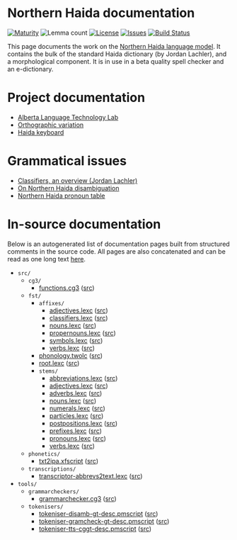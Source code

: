 # Northern Haida documentation

[![Maturity](https://img.shields.io/endpoint?url=https%3A%2F%2Fraw.githubusercontent.com%2Fgiellalt%2Flang-hdn%2Fgh-pages%2Fmaturity.json)](https://giellalt.github.io/MaturityClassification.html)
![Lemma count](https://img.shields.io/endpoint?url=https%3A%2F%2Fraw.githubusercontent.com%2Fgiellalt%2Flang-hdn%2Fgh-pages%2Flemmacount.json)
[![License](https://img.shields.io/github/license/giellalt/lang-hdn)](https://github.com/giellalt/lang-hdn/blob/main/LICENSE)
[![Issues](https://img.shields.io/github/issues/giellalt/lang-hdn)](https://github.com/giellalt/lang-hdn/issues)
[![Build Status](https://divvun-tc.giellalt.org/api/github/v1/repository/giellalt/lang-hdn/main/badge.svg)](https://github.com/giellalt/lang-hdn/actions)

This page documents the work on the [Northern Haida language model](http://github.com/giellalt/lang-hdn). 
It contains the bulk of the standard Haida dictionary (by Jordan Lachler), 
and a morphological component. It is in use in a beta quality spell checker and an e-dictionary.

# Project documentation

* [Alberta Language Technology Lab](http://altlab.artsrn.ualberta.ca/)
* [Orthographic variation](LetterEncoding.md)
* [Haida keyboard](/keyboard-hdn/)

#  Grammatical issues

* [Classifiers, an overview (Jordan Lachler)](classifiers.pdf)
* [On Northern Haida disambiguation](NorthernHaidaDisambiguation.md)
* [Northern Haida pronoun table](HaidaPronouns.md)

# In-source documentation

Below is an autogenerated list of documentation pages built from structured comments in the source code. All pages are also concatenated and can be read as one long text [here](hdn.md).

* `src/`
    * `cg3/`
        * [functions.cg3](src-cg3-functions.cg3.html) ([src](https://github.com/giellalt/lang-hdn/blob/main/src/cg3/functions.cg3))
    * `fst/`
        * `affixes/`
            * [adjectives.lexc](src-fst-affixes-adjectives.lexc.html) ([src](https://github.com/giellalt/lang-hdn/blob/main/src/fst/affixes/adjectives.lexc))
            * [classifiers.lexc](src-fst-affixes-classifiers.lexc.html) ([src](https://github.com/giellalt/lang-hdn/blob/main/src/fst/affixes/classifiers.lexc))
            * [nouns.lexc](src-fst-affixes-nouns.lexc.html) ([src](https://github.com/giellalt/lang-hdn/blob/main/src/fst/affixes/nouns.lexc))
            * [propernouns.lexc](src-fst-affixes-propernouns.lexc.html) ([src](https://github.com/giellalt/lang-hdn/blob/main/src/fst/affixes/propernouns.lexc))
            * [symbols.lexc](src-fst-affixes-symbols.lexc.html) ([src](https://github.com/giellalt/lang-hdn/blob/main/src/fst/affixes/symbols.lexc))
            * [verbs.lexc](src-fst-affixes-verbs.lexc.html) ([src](https://github.com/giellalt/lang-hdn/blob/main/src/fst/affixes/verbs.lexc))
        * [phonology.twolc](src-fst-phonology.twolc.html) ([src](https://github.com/giellalt/lang-hdn/blob/main/src/fst/phonology.twolc))
        * [root.lexc](src-fst-root.lexc.html) ([src](https://github.com/giellalt/lang-hdn/blob/main/src/fst/root.lexc))
        * `stems/`
            * [abbreviations.lexc](src-fst-stems-abbreviations.lexc.html) ([src](https://github.com/giellalt/lang-hdn/blob/main/src/fst/stems/abbreviations.lexc))
            * [adjectives.lexc](src-fst-stems-adjectives.lexc.html) ([src](https://github.com/giellalt/lang-hdn/blob/main/src/fst/stems/adjectives.lexc))
            * [adverbs.lexc](src-fst-stems-adverbs.lexc.html) ([src](https://github.com/giellalt/lang-hdn/blob/main/src/fst/stems/adverbs.lexc))
            * [nouns.lexc](src-fst-stems-nouns.lexc.html) ([src](https://github.com/giellalt/lang-hdn/blob/main/src/fst/stems/nouns.lexc))
            * [numerals.lexc](src-fst-stems-numerals.lexc.html) ([src](https://github.com/giellalt/lang-hdn/blob/main/src/fst/stems/numerals.lexc))
            * [particles.lexc](src-fst-stems-particles.lexc.html) ([src](https://github.com/giellalt/lang-hdn/blob/main/src/fst/stems/particles.lexc))
            * [postpositions.lexc](src-fst-stems-postpositions.lexc.html) ([src](https://github.com/giellalt/lang-hdn/blob/main/src/fst/stems/postpositions.lexc))
            * [prefixes.lexc](src-fst-stems-prefixes.lexc.html) ([src](https://github.com/giellalt/lang-hdn/blob/main/src/fst/stems/prefixes.lexc))
            * [pronouns.lexc](src-fst-stems-pronouns.lexc.html) ([src](https://github.com/giellalt/lang-hdn/blob/main/src/fst/stems/pronouns.lexc))
            * [verbs.lexc](src-fst-stems-verbs.lexc.html) ([src](https://github.com/giellalt/lang-hdn/blob/main/src/fst/stems/verbs.lexc))
    * `phonetics/`
        * [txt2ipa.xfscript](src-phonetics-txt2ipa.xfscript.html) ([src](https://github.com/giellalt/lang-hdn/blob/main/src/phonetics/txt2ipa.xfscript))
    * `transcriptions/`
        * [transcriptor-abbrevs2text.lexc](src-transcriptions-transcriptor-abbrevs2text.lexc.html) ([src](https://github.com/giellalt/lang-hdn/blob/main/src/transcriptions/transcriptor-abbrevs2text.lexc))
* `tools/`
    * `grammarcheckers/`
        * [grammarchecker.cg3](tools-grammarcheckers-grammarchecker.cg3.html) ([src](https://github.com/giellalt/lang-hdn/blob/main/tools/grammarcheckers/grammarchecker.cg3))
    * `tokenisers/`
        * [tokeniser-disamb-gt-desc.pmscript](tools-tokenisers-tokeniser-disamb-gt-desc.pmscript.html) ([src](https://github.com/giellalt/lang-hdn/blob/main/tools/tokenisers/tokeniser-disamb-gt-desc.pmscript))
        * [tokeniser-gramcheck-gt-desc.pmscript](tools-tokenisers-tokeniser-gramcheck-gt-desc.pmscript.html) ([src](https://github.com/giellalt/lang-hdn/blob/main/tools/tokenisers/tokeniser-gramcheck-gt-desc.pmscript))
        * [tokeniser-tts-cggt-desc.pmscript](tools-tokenisers-tokeniser-tts-cggt-desc.pmscript.html) ([src](https://github.com/giellalt/lang-hdn/blob/main/tools/tokenisers/tokeniser-tts-cggt-desc.pmscript))
